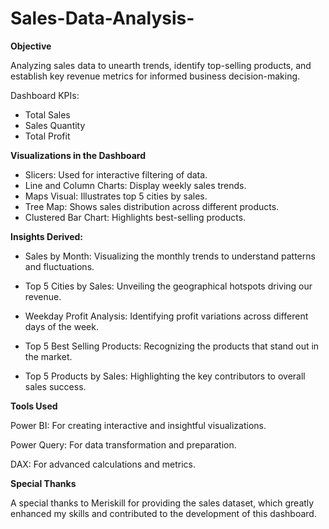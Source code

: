 # Sales-Data-Analysis-

**Objective**

Analyzing sales data to unearth trends, identify top-selling products, and establish key revenue metrics for informed business decision-making.

Dashboard KPIs:
- Total Sales
- Sales Quantity
- Total Profit

**Visualizations in the Dashboard**

- Slicers: Used for interactive filtering of data.
- Line and Column Charts: Display weekly sales trends.
- Maps Visual: Illustrates top 5 cities by sales.
- Tree Map: Shows sales distribution across different products.
- Clustered Bar Chart: Highlights best-selling products.
  
**Insights Derived:**

 - Sales by Month: Visualizing the monthly trends to understand patterns and fluctuations.

 - Top 5 Cities by Sales: Unveiling the geographical hotspots driving our revenue.

 - Weekday Profit Analysis: Identifying profit variations across different days of the week.

 - Top 5 Best Selling Products: Recognizing the products that stand out in the market.

 - Top 5 Products by Sales: Highlighting the key contributors to overall sales success.

 **Tools Used**
 
Power BI: For creating interactive and insightful visualizations.

Power Query: For data transformation and preparation.

DAX: For advanced calculations and metrics.

**Special Thanks**

A special thanks to Meriskill for providing the sales dataset, which greatly enhanced my skills and contributed to the development of this dashboard.
